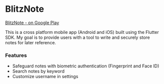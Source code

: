 # BlitzNote
[BlitzNote - on Google Play](https://play.google.com/store/apps/details?id=com.blitznote)

This is a cross platform mobile app (Android and iOS) built using the Flutter SDK. My goal is to provide users with a tool to write and securely store notes for later reference.

### Features
- Safeguard notes with biometric authentication (Fingerprint and Face ID)
- Search notes by keyword
- Customize username in settings
